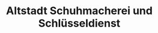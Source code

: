 ---
title: "Altstadt Schuhmacherei und Schlüsseldienst"
url: /augsburg/altstadt-schuhmacherei-und-schluesseldienst/
shop: Allgemein
---